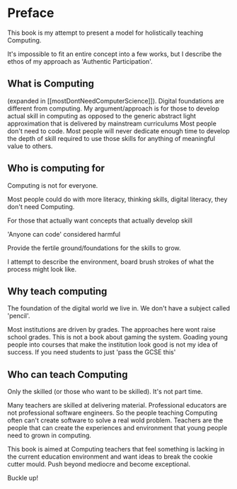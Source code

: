 Preface
=======

This book is my attempt to present a model for holistically teaching Computing.

It's impossible to fit an entire concept into a few works, but I describe the ethos of my approach as 'Authentic Participation'.


## What is Computing


(expanded in [[mostDontNeedComputerScience]]). Digital foundations are different from computing. My argument/approach is for those to develop actual skill in computing as opposed to the generic abstract light approximation that is delivered by mainstream curriculums
Most people don't need to code. Most people will never dedicate enough time to develop the depth of skill required to use those skills for anything of meaningful value to others.

## Who is computing for

Computing is not for everyone.

Most people could do with more literacy, thinking skills, digital literacy, they don't need Computing.

For those that actually want concepts that actually develop skill

'Anyone can code' considered harmful

Provide the fertile ground/foundations for the skills to grow.

I attempt to describe the environment, board brush strokes of what the process might look like.

## Why teach computing

The foundation of the digital world we live in.
We don't have a subject called 'pencil'.

Most institutions are driven by grades. The approaches here wont raise school grades. This is not a book about gaming the system. Goading young people into courses that make the institution look good is not my idea of success.
If you need students to just 'pass the GCSE this'

## Who can teach Computing

Only the skilled (or those who want to be skilled). It's not part time.

Many teachers are skilled at delivering material.
Professional educators are not professional software engineers.
So the people teaching Computing often can't create software to solve a real wold problem.
Teachers are the people that can create the experiences and environment that young people need to grown in computing.

This book is aimed at Computing teachers that feel something is lacking in the current education environment and want ideas to break the cookie cutter mould. Push beyond mediocre and become exceptional.

Buckle up!
